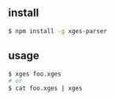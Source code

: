 ## install

```sh
$ npm install -g xges-parser
```

## usage

```sh
$ xges foo.xges
# or
$ cat foo.xges | xges

```

